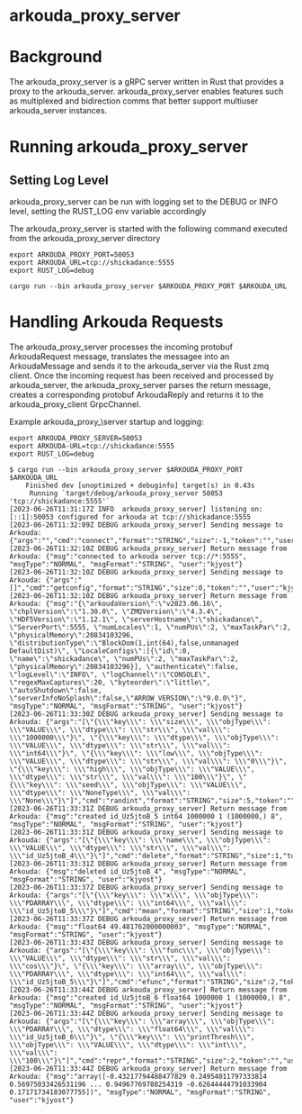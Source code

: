 # arkouda\_proxy\_server

# Background

The arkouda\_proxy\_server is a gRPC server written in Rust that provides a proxy to the arkouda\_server. arkouda\_proxy\_server enables features such as multiplexed and bidirection comms that better support multiuser arkouda\_server instances. 

# Running arkouda\_proxy\_server

## Setting Log Level

arkouda\_proxy\_server can be run with logging set to the DEBUG or INFO level, setting the RUST_LOG env variable accordingly

The arkouda_proxy_server is started with the following command executed from the arkouda_proxy_server directory

```
export ARKOUDA_PROXY_PORT=50053
export ARKOUDA_URL=tcp://shickadance:5555
export RUST_LOG=debug

cargo run --bin arkouda_proxy_server $ARKOUDA_PROXY_PORT $ARKOUDA_URL
```

# Handling Arkouda Requests

The arkouda\_proxy\_server processes the incoming protobuf ArkoudaRequest message, translates the messagee into an ArkoudaMessage and sends it to the arkouda\_server via the Rust zmq client. Once the incoming request has been received and processed by arkouda\_server, the arkouda\_proxy\_server parses the return message, creates a corresponding protobuf ArkoudaReply and returns it to the arkouda\_proxy\_client GrpcChannel.

Example arkouda\_proxy_\server startup and logging:

```
export ARKOUDA_PROXY_SERVER=50053
export ARKOUDA-URL=tcp://shickadance:5555
export RUST_LOG=debug

$ cargo run --bin arkouda_proxy_server $ARKOUDA_PROXY_PORT $ARKOUDA_URL
    Finished dev [unoptimized + debuginfo] target(s) in 0.43s
     Running `target/debug/arkouda_proxy_server 50053 'tcp://shickadance:5555'`
[2023-06-26T11:31:17Z INFO  arkouda_proxy_server] listening on: [::1]:50053 configured for arkouda at tcp://shickadance:5555
[2023-06-26T11:32:09Z DEBUG arkouda_proxy_server] Sending message to Arkouda: {"args":"","cmd":"connect","format":"STRING","size":-1,"token":"","user":"kjyost"}
[2023-06-26T11:32:10Z DEBUG arkouda_proxy_server] Return message from Arkouda: {"msg":"connected to arkouda server tcp://*:5555", "msgType":"NORMAL", "msgFormat":"STRING", "user":"kjyost"}
[2023-06-26T11:32:10Z DEBUG arkouda_proxy_server] Sending message to Arkouda: {"args":"[]","cmd":"getconfig","format":"STRING","size":0,"token":"","user":"kjyost"}
[2023-06-26T11:32:10Z DEBUG arkouda_proxy_server] Return message from Arkouda: {"msg":"{\"arkoudaVersion\":\"v2023.06.16\", \"chplVersion\":\"1.30.0\", \"ZMQVersion\":\"4.3.4\", \"HDF5Version\":\"1.12.1\", \"serverHostname\":\"shickadance\", \"ServerPort\":5555, \"numLocales\":1, \"numPUs\":2, \"maxTaskPar\":2, \"physicalMemory\":20834103296, \"distributionType\":\"BlockDom(1,int(64),false,unmanaged DefaultDist)\", \"LocaleConfigs\":[{\"id\":0, \"name\":\"shickadance\", \"numPUs\":2, \"maxTaskPar\":2, \"physicalMemory\":20834103296}], \"authenticate\":false, \"logLevel\":\"INFO\", \"logChannel\":\"CONSOLE\", \"regexMaxCaptures\":20, \"byteorder\":\"little\", \"autoShutdown\":false, \"serverInfoNoSplash\":false,\"ARROW_VERSION\":\"9.0.0\"}", "msgType":"NORMAL", "msgFormat":"STRING", "user":"kjyost"}
[2023-06-26T11:33:30Z DEBUG arkouda_proxy_server] Sending message to Arkouda: {"args":"[\"{\\\"key\\\": \\\"size\\\", \\\"objType\\\": \\\"VALUE\\\", \\\"dtype\\\": \\\"str\\\", \\\"val\\\": \\\"1000000\\\"}\", \"{\\\"key\\\": \\\"dtype\\\", \\\"objType\\\": \\\"VALUE\\\", \\\"dtype\\\": \\\"str\\\", \\\"val\\\": \\\"int64\\\"}\", \"{\\\"key\\\": \\\"low\\\", \\\"objType\\\": \\\"VALUE\\\", \\\"dtype\\\": \\\"str\\\", \\\"val\\\": \\\"0\\\"}\", \"{\\\"key\\\": \\\"high\\\", \\\"objType\\\": \\\"VALUE\\\", \\\"dtype\\\": \\\"str\\\", \\\"val\\\": \\\"100\\\"}\", \"{\\\"key\\\": \\\"seed\\\", \\\"objType\\\": \\\"VALUE\\\", \\\"dtype\\\": \\\"NoneType\\\", \\\"val\\\": \\\"None\\\"}\"]","cmd":"randint","format":"STRING","size":5,"token":"","user":"kjyost"}
[2023-06-26T11:33:31Z DEBUG arkouda_proxy_server] Return message from Arkouda: {"msg":"created id_Uz5jtoB_5 int64 1000000 1 (1000000,) 8", "msgType":"NORMAL", "msgFormat":"STRING", "user":"kjyost"}
[2023-06-26T11:33:31Z DEBUG arkouda_proxy_server] Sending message to Arkouda: {"args":"[\"{\\\"key\\\": \\\"name\\\", \\\"objType\\\": \\\"VALUE\\\", \\\"dtype\\\": \\\"str\\\", \\\"val\\\": \\\"id_Uz5jtoB_4\\\"}\"]","cmd":"delete","format":"STRING","size":1,"token":"","user":"kjyost"}
[2023-06-26T11:33:31Z DEBUG arkouda_proxy_server] Return message from Arkouda: {"msg":"deleted id_Uz5jtoB_4", "msgType":"NORMAL", "msgFormat":"STRING", "user":"kjyost"}
[2023-06-26T11:33:37Z DEBUG arkouda_proxy_server] Sending message to Arkouda: {"args":"[\"{\\\"key\\\": \\\"x\\\", \\\"objType\\\": \\\"PDARRAY\\\", \\\"dtype\\\": \\\"int64\\\", \\\"val\\\": \\\"id_Uz5jtoB_5\\\"}\"]","cmd":"mean","format":"STRING","size":1,"token":"","user":"kjyost"}
[2023-06-26T11:33:37Z DEBUG arkouda_proxy_server] Return message from Arkouda: {"msg":"float64 49.481762000000003", "msgType":"NORMAL", "msgFormat":"STRING", "user":"kjyost"}
[2023-06-26T11:33:43Z DEBUG arkouda_proxy_server] Sending message to Arkouda: {"args":"[\"{\\\"key\\\": \\\"func\\\", \\\"objType\\\": \\\"VALUE\\\", \\\"dtype\\\": \\\"str\\\", \\\"val\\\": \\\"cos\\\"}\", \"{\\\"key\\\": \\\"array\\\", \\\"objType\\\": \\\"PDARRAY\\\", \\\"dtype\\\": \\\"int64\\\", \\\"val\\\": \\\"id_Uz5jtoB_5\\\"}\"]","cmd":"efunc","format":"STRING","size":2,"token":"","user":"kjyost"}
[2023-06-26T11:33:44Z DEBUG arkouda_proxy_server] Return message from Arkouda: {"msg":"created id_Uz5jtoB_6 float64 1000000 1 (1000000,) 8", "msgType":"NORMAL", "msgFormat":"STRING", "user":"kjyost"}
[2023-06-26T11:33:44Z DEBUG arkouda_proxy_server] Sending message to Arkouda: {"args":"[\"{\\\"key\\\": \\\"array\\\", \\\"objType\\\": \\\"PDARRAY\\\", \\\"dtype\\\": \\\"float64\\\", \\\"val\\\": \\\"id_Uz5jtoB_6\\\"}\", \"{\\\"key\\\": \\\"printThresh\\\", \\\"objType\\\": \\\"VALUE\\\", \\\"dtype\\\": \\\"int\\\", \\\"val\\\": \\\"100\\\"}\"]","cmd":"repr","format":"STRING","size":2,"token":"","user":"kjyost"}
[2023-06-26T11:33:44Z DEBUG arkouda_proxy_server] Return message from Arkouda: {"msg":"array([-0.43217794488477829 0.24954011797333814 0.56975033426531196 ... 0.94967769788254319 -0.62644444791033904 0.17171734183077755])", "msgType":"NORMAL", "msgFormat":"STRING", "user":"kjyost"}
```